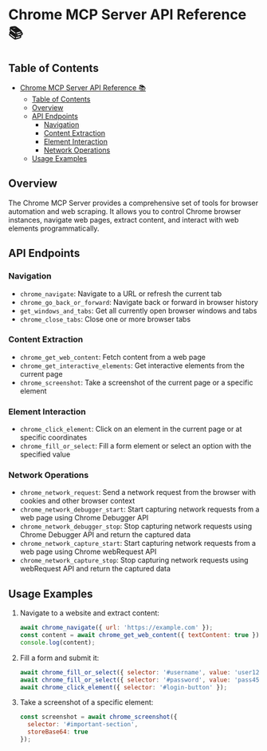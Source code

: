 # Chrome MCP Server API Reference 📚

## Table of Contents

- [Chrome MCP Server API Reference 📚](#chrome-mcp-server-api-reference-)
  - [Table of Contents](#table-of-contents)
  - [Overview](#overview)
  - [API Endpoints](#api-endpoints)
    - [Navigation](#navigation)
    - [Content Extraction](#content-extraction)
    - [Element Interaction](#element-interaction)
    - [Network Operations](#network-operations)
  - [Usage Examples](#usage-examples)

## Overview

The Chrome MCP Server provides a comprehensive set of tools for browser automation and web scraping. It allows you to control Chrome browser instances, navigate web pages, extract content, and interact with web elements programmatically.

## API Endpoints

### Navigation

- `chrome_navigate`: Navigate to a URL or refresh the current tab
- `chrome_go_back_or_forward`: Navigate back or forward in browser history
- `get_windows_and_tabs`: Get all currently open browser windows and tabs
- `chrome_close_tabs`: Close one or more browser tabs

### Content Extraction

- `chrome_get_web_content`: Fetch content from a web page
- `chrome_get_interactive_elements`: Get interactive elements from the current page
- `chrome_screenshot`: Take a screenshot of the current page or a specific element

### Element Interaction

- `chrome_click_element`: Click on an element in the current page or at specific coordinates
- `chrome_fill_or_select`: Fill a form element or select an option with the specified value

### Network Operations

- `chrome_network_request`: Send a network request from the browser with cookies and other browser context
- `chrome_network_debugger_start`: Start capturing network requests from a web page using Chrome Debugger API
- `chrome_network_debugger_stop`: Stop capturing network requests using Chrome Debugger API and return the captured data
- `chrome_network_capture_start`: Start capturing network requests from a web page using Chrome webRequest API
- `chrome_network_capture_stop`: Stop capturing network requests using webRequest API and return the captured data

## Usage Examples

1. Navigate to a website and extract content:
   ```javascript
   await chrome_navigate({ url: 'https://example.com' });
   const content = await chrome_get_web_content({ textContent: true });
   console.log(content);
   ```

2. Fill a form and submit it:
   ```javascript
   await chrome_fill_or_select({ selector: '#username', value: 'user123' });
   await chrome_fill_or_select({ selector: '#password', value: 'pass456' });
   await chrome_click_element({ selector: '#login-button' });
   ```

3. Take a screenshot of a specific element:
   ```javascript
   const screenshot = await chrome_screenshot({ 
     selector: '#important-section', 
     storeBase64: true 
   });
   ```
